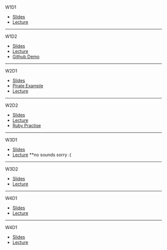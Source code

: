 W1D1
* [Slides](https://docs.google.com/presentation/d/1mWU6LHb0tyHSunWr7ujB0h9idokhi78Wx6EcmYtqp8g/edit)
* [Lecture](https://www.dropbox.com/s/v09iz8kn5rz2u3b/ptwebvic-w1d1.mov?dl=0)
---
W1D2
* [Slides](https://docs.google.com/presentation/d/1gduf2WhFFJJXfCN-gBaYZmbAgk8vpBmmA7nboUwu4qI/edit?usp=sharing)
* [Lecture](https://drive.google.com/open?id=0BxUM5SEUXAAuMEVuaEgxS2ZZOUE)
* [Github Demo](https://drive.google.com/open?id=0BxUM5SEUXAAuVHY1cm1jZzBsN0k)
---
W2D1
* [Slides](https://docs.google.com/presentation/d/1WbGzQHEzyG_QZ3VnVmXiSva0CVm360gRbjWMO0pDRGw/edit?usp=sharing)
* [Pirate Example](https://gist.github.com/jenreiher/c035fc5af0b36c7b9abb9e58850f1981)
* [Lecture](https://drive.google.com/file/d/0BxUM5SEUXAAuYm0wRmVfNGlTVG8/view?usp=sharing)
---
W2D2
* [Slides](https://docs.google.com/presentation/d/1UCevu3iz6iDO78C2T01wTQqO8g2xMiN2CYKdz10RJto/edit)
* [Lecture](https://drive.google.com/file/d/0BxUM5SEUXAAuV0VIYTVTemR3T3M/view?usp=sharing)
* [Ruby Practise](https://drive.google.com/file/d/0BxUM5SEUXAAub3BYM0F4d3pzaDA/view?usp=sharing)
---
W3D1
* [Slides](https://docs.google.com/presentation/d/1RCiNElZY4V04FHuBjnJ_ULFpVnIlzXlbtL1v-G9j6-k/edit?usp=sharing)
* [Lecture](https://drive.google.com/file/d/0BxUM5SEUXAAubV9kTFFCS2V0Q28/view?usp=sharing)   **no sounds sorry :(

---
W3D2
* [Slides](https://docs.google.com/presentation/d/1TKy3WECFC8pPBKonw0psbncaIzjPcJzOQOWYUse7UO0/edit?usp=sharing)
* [Lecture](https://drive.google.com/file/d/0BxUM5SEUXAAuMXM0R05oaVdreFE/view?usp=sharing)

---
W4D1
* [Slides](https://docs.google.com/presentation/d/1-fvTzbD7iuYAV3ROkL71ZatYzPlixGK_FW1Il08Jsa4/edit#slide=id.gd2bdd4696_0_31)
* [Lecture](https://drive.google.com/file/d/0B-LChpStrnjvM0trM3RoMktPazA/view?usp=sharing)

---
W4D1
* [Slides](https://docs.google.com/presentation/d/18gCwhowB3moeRRNgdg_RhLz7vbmnaxRBBWmx8ZK1Tts/edit?usp=sharing)
* [Lecture](https://drive.google.com/open?id=0BxUM5SEUXAAuXzU1UkdPdWlDckk)
